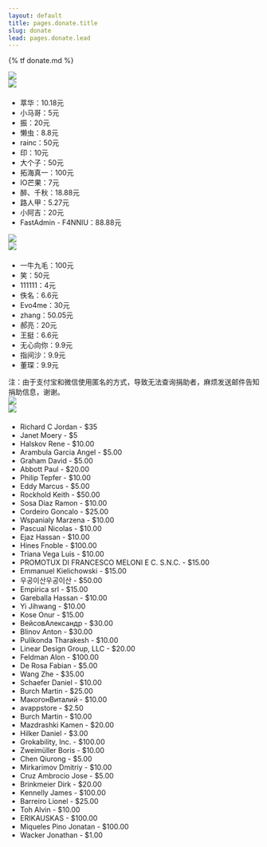 ```yaml
---
layout: default
title: pages.donate.title
slug: donate
lead: pages.donate.lead
---
```


{% tf donate.md %}

<div class="row">
    <div class="col-md-8">
        <div class="col-md-6">
            <div class="tc">
                <img src="../assets/images/alipayLogo.png">
            </div>
            <div class="tc">
                <img src="../assets/images/alipay.jpg">
            </div>
            <ul style="margin-top: 20px">
            <li>萃华：10.18元</li>
            <li>小马哥：5元</li>
            <li>振：20元</li>
            <li>懒虫：8.8元</li>
            <li>rainc：50元</li>
            <li>印：10元</li>
            <li>大个子：50元</li>
            <li>拓海真一：100元</li>
            <li>IO芒果：7元</li>
            <li>醉、千秋：18.88元</li>
            <li>路人甲：5.27元</li>
            <li>小阿吉：20元</li>
            <li>FastAdmin - F4NNIU：88.88元</li>
            </ul>
        </div>
        <div class="col-md-6">
            <div class="tc">
                <img src="../assets/images/weixinLogo.png">
            </div>
            <div class="tc">
                <img src="../assets/images/weixin.png">
            </div>
            <ul style="margin-top: 20px">
            <li>一牛九毛：100元</li>
            <li>笑：50元</li>
            <li>111111：4元</li>
            <li>佚名：6.6元</li>
            <li>Evo4me：30元</li>
            <li>zhang：50.05元</li>
            <li>郝亮：20元</li>
            <li>王挺：6.6元</li>
            <li>无心向你：9.9元</li>
            <li>指间沙：9.9元</li>
            <li>董琛：9.9元</li>
            </ul>
        </div>
        <div>注：由于支付宝和微信使用匿名的方式，导致无法查询捐助者，麻烦发送邮件告知捐助信息，谢谢。</div>
    </div>
    <div class="col-md-4">
        <div class="tc">
            <img src="../assets/images/paypalLogo.png">
        </div>
        <div class="tc">
            <a href="https://www.paypal.com/cgi-bin/webscr?cmd=_s-xclick&hosted_button_id=ZDHP676FQDUT6">
                <img src="https://www.paypalobjects.com/en_US/i/btn/btn_donateCC_LG.gif">
            </a>
        </div>
        <ul style="margin-top: 20px">
        <li>Richard C Jordan - $35</li>
        <li>Janet Moery - $5</li>
        <li>Halskov Rene - $10.00</li>
        <li>Arambula Garcia Angel - $5.00</li>
        <li>Graham David - $5.00</li>
        <li>Abbott Paul - $20.00</li>
        <li>Philip Tepfer - $10.00</li>
        <li>Eddy Marcus - $5.00</li>
        <li>Rockhold Keith - $50.00</li>
        <li>Sosa Diaz Ramon - $10.00</li>
        <li>Cordeiro Goncalo - $25.00</li>
        <li>Wspanialy Marzena - $10.00</li>
        <li>Pascual Nicolas - $10.00</li>
        <li>Ejaz Hassan - $10.00</li>
        <li>Hines Fnoble - $100.00</li>
        <li>Triana Vega Luis - $10.00</li>
        <li>PROMOTUX DI FRANCESCO MELONI E C. S.N.C. - $15.00</li>
        <li>Emmanuel Kielichowski - $15.00</li>
        <li>우공이산​우공이산 - $50.00</li>
        <li>Empirica srl - $15.00</li>
        <li>Gareballa Hassan - $10.00</li>
        <li>Yi Jihwang - $10.00</li>
        <li>Kose Onur - $15.00</li>
        <li>Вейсов​Александр - $30.00</li>
        <li>Blinov Anton - $30.00</li>
        <li>Pulikonda Tharakesh - $10.00</li>
        <li>Linear Design Group, LLC - $20.00</li>
        <li>Feldman Alon - $100.00</li>
        <li>De Rosa Fabian - $5.00</li>
        <li>Wang Zhe - $35.00</li>
        <li>Schaefer Daniel - $10.00</li>
        <li>Burch Martin - $25.00</li>
        <li>Макогон​Виталий - $10.00</li>
        <li>avappstore - $2.50</li>
        <li>Burch Martin - $10.00</li>
        <li>Mazdrashki Kamen - $20.00</li>
        <li>Hilker Daniel - $3.00</li>
        <li>Grokability, Inc. - $100.00</li>
        <li>Zweimüller Boris - $10.00</li>
        <li>Chen Qiurong - $5.00</li>
        <li>Mirkarimov Dmitriy - $10.00</li>
        <li>Cruz Ambrocio Jose - $5.00</li>
        <li>Brinkmeier Dirk - $20.00</li>
        <li>Kennelly James - $100.00</li>
        <li>Barreiro Lionel - $25.00</li>
        <li>Toh Alvin - $10.00</li>
        <li>ERIKAUSKAS - $100.00</li>
        <li>Miqueles Pino Jonatan - $100.00</li>
        <li>Wacker Jonathan - $1.00</li> </ul>
        </ul>
    </div>
</div>
